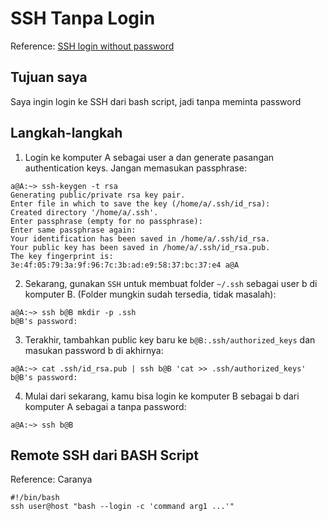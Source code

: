 # SSH Tanpa Login

Reference: [SSH login without password](http://www.linuxproblem.org/art_9.html)

## Tujuan saya
Saya ingin login ke SSH dari bash script, jadi tanpa meminta password

## Langkah-langkah
1. Login ke komputer A sebagai user a dan generate pasangan authentication keys. Jangan memasukan passphrase:
```
a@A:~> ssh-keygen -t rsa
Generating public/private rsa key pair.
Enter file in which to save the key (/home/a/.ssh/id_rsa): 
Created directory '/home/a/.ssh'.
Enter passphrase (empty for no passphrase): 
Enter same passphrase again: 
Your identification has been saved in /home/a/.ssh/id_rsa.
Your public key has been saved in /home/a/.ssh/id_rsa.pub.
The key fingerprint is:
3e:4f:05:79:3a:9f:96:7c:3b:ad:e9:58:37:bc:37:e4 a@A
```
2. Sekarang, gunakan ```SSH``` untuk membuat folder ```~/.ssh``` sebagai user b di komputer B. (Folder mungkin sudah tersedia, tidak masalah):
```
a@A:~> ssh b@B mkdir -p .ssh
b@B's password: 
```
3. Terakhir, tambahkan public key baru ke ```b@B:.ssh/authorized_keys``` dan masukan password b di akhirnya:
```
a@A:~> cat .ssh/id_rsa.pub | ssh b@B 'cat >> .ssh/authorized_keys'
b@B's password: 
```
4. Mulai dari sekarang, kamu bisa login ke komputer B sebagai b dari komputer A sebagai a tanpa password:
```
a@A:~> ssh b@B
```

## Remote SSH dari BASH Script
Reference: [](https://stackoverflow.com/questions/216202/why-does-an-ssh-remote-command-get-fewer-environment-variables-then-when-run-man)
Caranya
```
#!/bin/bash
ssh user@host "bash --login -c 'command arg1 ...'"
```
